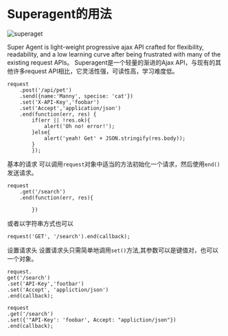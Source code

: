 # Superagent的用法

![superaget](http://visionmedia.github.io/superagent/)

Super Agent is light-weight progressive ajax API crafted for flexibility, readability, and a low learning curve after being frustrated with many of the existing request APIs。
Superagent是一个轻量的渐进的Ajax API，与现有的其他许多request API相比，它灵活性强，可读性高，学习难度低。

```
request
    .post('/api/pet')
    .send({name:'Manny', specise: 'cat'})
    .set('X-API-Key','foobar')
    .set('Accept','application/json')
    .end(function(err, res) {
        if(err || !res.ok){
            alert('Oh no! error!');
        }else{
            alert('yeah! Get' + JSON.stringify(res.body));
        }
        });
```

基本的请求
可以调用`request`对象中适当的方法初始化一个请求，然后使用`end()`发送请求。
```
request
    .get('/search')
    .end(function(err, res){

        })
```
或者以字符串方式也可以
```
request('GET', '/search').end(callback);
```

设置请求头
设置请求头只需简单地调用`set()`方法,其参数可以是键值对，也可以一个对象。
```
request.
get('/search')
.set('API-Key','footbar')
.set('Accept', 'appliction/json')
.end(callback);
```

```
request
.get('/search')
.set({'"API-Key': 'foobar', Accept: "appliction/json"})
.end(callback);
```
